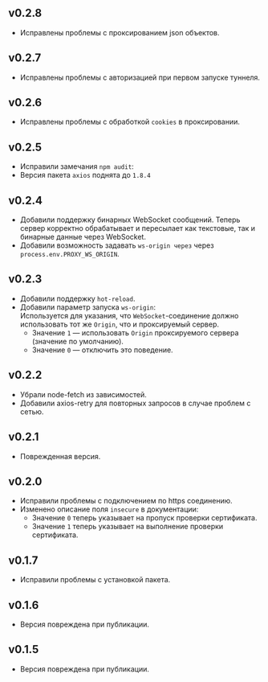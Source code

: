 ## v0.2.8

- Исправлены проблемы с проксированием json объектов.

## v0.2.7

- Исправлены проблемы с авторизацией при первом запуске туннеля.

## v0.2.6

- Исправлены проблемы с обработкой `cookies` в проксировании.

## v0.2.5

- Исправили замечания `npm audit`:
- Версия пакета `axios` поднята до `1.8.4`

## v0.2.4

- Добавили поддержку бинарных WebSocket сообщений. Теперь сервер корректно обрабатывает и пересылает как текстовые, так и бинарные данные через WebSocket.
- Добавили возможность задавать `ws-origin через` через `process.env.PROXY_WS_ORIGIN`.

## v0.2.3

- Добавили поддержку `hot-reload`.
- Добавили параметр запуска `ws-origin`:  
  Используется для указания, что `WebSocket`-соединение должно использовать тот же `Origin`, что и проксируемый сервер.
  - Значение `1` — использовать `Origin` проксируемого сервера (значение по умолчанию).
  - Значение `0` — отключить это поведение.

## v0.2.2

- Убрали node-fetch из зависимостей.
- Добавили axios-retry для повторных запросов в случае проблем с сетью.

## v0.2.1

- Поврежденная версия.

## v0.2.0

- Исправили проблемы с подключением по https соединению.
- Изменено описание поля `insecure` в документации:
  - Значение `0` теперь указывает на пропуск проверки сертификата.
  - Значение `1` теперь указывает на выполнение проверки сертификата.

## v0.1.7

- Исправили проблемы с установкой пакета.

## v0.1.6

- Версия повреждена при публикации.

## v0.1.5

- Версия повреждена при публикации.
